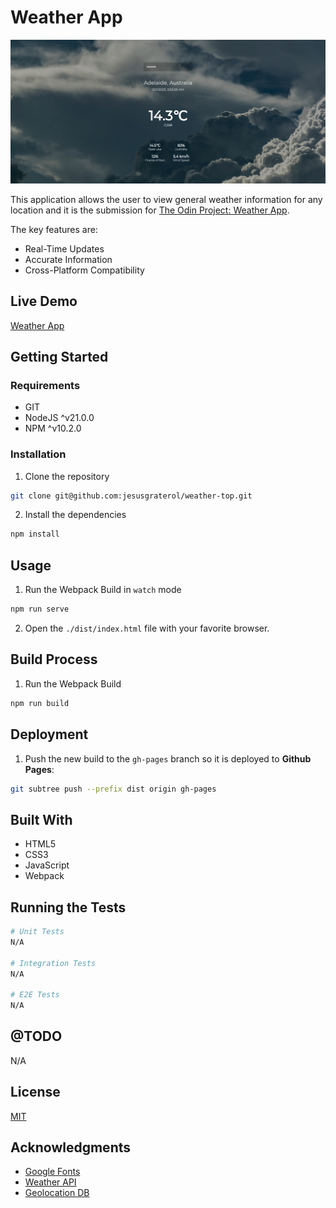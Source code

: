 # Weather App

![Weather App](./readme-assets/screenshot-01.png)

This application allows the user to view general weather information for any location and it is the submission for [The Odin Project: Weather App](https://www.theodinproject.com/lessons/node-path-javascript-weather-app). 

The key features are:

- Real-Time Updates
- Accurate Information
- Cross-Platform Compatibility





## Live Demo

[Weather App](https://jesusgraterol.github.io/weather-top/)





## Getting Started

### Requirements

- GIT
- NodeJS ^v21.0.0
- NPM ^v10.2.0

### Installation

1) Clone the repository
```bash
git clone git@github.com:jesusgraterol/weather-top.git
```

2) Install the dependencies
```bash
npm install
```




## Usage

1) Run the Webpack Build in `watch` mode

```bash
npm run serve
```

2) Open the `./dist/index.html` file with your favorite browser.



## Build Process

1) Run the Webpack Build
```bash
npm run build
```



## Deployment

1) Push the new build to the `gh-pages` branch so it is deployed to **Github Pages**:

```bash
git subtree push --prefix dist origin gh-pages
```





## Built With

- HTML5
- CSS3
- JavaScript
- Webpack





## Running the Tests

```bash
# Unit Tests
N/A

# Integration Tests
N/A

# E2E Tests
N/A
```





## @TODO

N/A





## License

[MIT](https://choosealicense.com/licenses/mit/)





## Acknowledgments

- [Google Fonts](https://fonts.google.com/icons)
- [Weather API](https://www.weatherapi.com/)
- [Geolocation DB](https://geolocation-db.com/json)